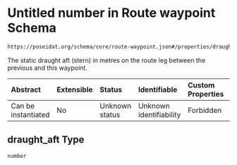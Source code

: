 # Untitled number in Route waypoint Schema

```txt
https://poseidat.org/schema/core/route-waypoint.json#/properties/draught_aft
```

The static draught aft (stern) in metres on the route leg between the previous and this waypoint.

| Abstract            | Extensible | Status         | Identifiable            | Custom Properties | Additional Properties | Access Restrictions | Defined In                                                                      |
| :------------------ | :--------- | :------------- | :---------------------- | :---------------- | :-------------------- | :------------------ | :------------------------------------------------------------------------------ |
| Can be instantiated | No         | Unknown status | Unknown identifiability | Forbidden         | Allowed               | none                | [route-waypoint.json*](schemas/core/route-waypoint.json "open original schema") |

## draught_aft Type

`number`
